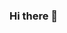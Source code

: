 ### Hi there 👋

<!--
**NathanHannon/NathanHannon** is a ✨ _special_ ✨ repository because its `README.md` (this file) appears on your GitHub profile.

Here are some ideas to get you started:

- 🔭 I’m currently working on my [Portfolio](https://www.github.com/NathanHannon/portfolio)
- 🌱 I’m currently learning Go, TypeScript, PWAs, and Dart/Flutter
-->
